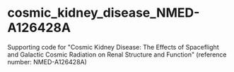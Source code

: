 # cosmic_kidney_disease_NMED-A126428A
Supporting code for "Cosmic Kidney Disease: The Effects of Spaceflight and Galactic Cosmic Radiation on Renal Structure and Function" (reference number: NMED-A126428A)
